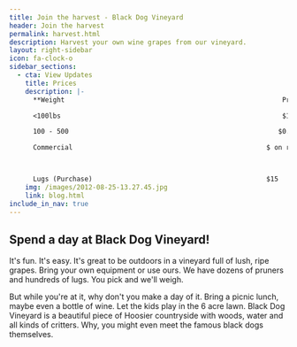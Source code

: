 ```yaml
---
title: Join the harvest - Black Dog Vineyard
header: Join the harvest
permalink: harvest.html
description: Harvest your own wine grapes from our vineyard.
layout: right-sidebar
icon: fa-clock-o
sidebar_sections:
  - cta: View Updates
    title: Prices
    description: |-
      **Weight                                                       Price/lb.**

      <100lbs                                                        $1.00/lb.

      100 - 500                                                     $0.75/lb

      Commercial                                                 $ on request



      Lugs (Purchase)                                            $15
    img: /images/2012-08-25-13.27.45.jpg
    link: blog.html
include_in_nav: true
---
```

## Spend a day at Black Dog Vineyard!

It's fun. It's easy. It's great to be outdoors in a vineyard full of lush, ripe grapes. Bring your own equipment or use ours.  We have dozens of pruners and hundreds of lugs.  You pick and we'll weigh.



But while you're at it, why don't you make a day of it. Bring a picnic lunch, maybe even a bottle of wine.  Let the kids play in the 6 acre lawn. Black Dog Vineyard is a beautiful piece of Hoosier countryside with woods, water and all kinds of critters.  Why, you might even meet the famous black dogs themselves.
